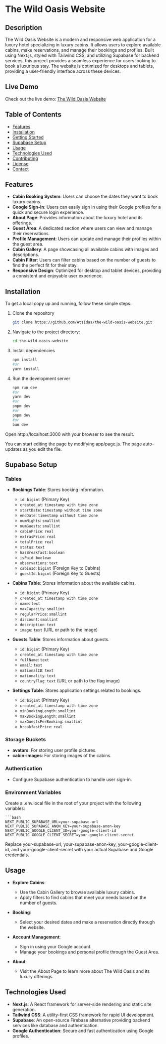 # The Wild Oasis Website

## Description

The Wild Oasis Website is a modern and responsive web application for a luxury hotel specializing in luxury cabins. It allows users to explore available cabins, make reservations, and manage their bookings and profiles. Built using Next.js, styled with Tailwind CSS, and utilizing Supabase for backend services, this project provides a seamless experience for users looking to book a luxurious stay. The website is optimized for desktops and tablets, providing a user-friendly interface across these devices.

## Live Demo

Check out the live demo: [The Wild Oasis Website](https://the-wild-oasis-website-by-antonis.vercel.app/)

## Table of Contents

- [Features](#features)
- [Installation](#installation)
- [Getting Started](#getting-started)
- [Supabase Setup](#supabase-setup)
- [Usage](#usage)
- [Technologies Used](#technologies-used)
- [Contributing](#contributing)
- [License](#license)
- [Contact](#contact)

## Features

- **Cabin Booking System**: Users can choose the dates they want to book luxury cabins.
- **Google Sign-In**: Users can easily sign in using their Google profiles for a quick and secure login experience.
- **About Page**: Provides information about the luxury hotel and its offerings.
- **Guest Area**: A dedicated section where users can view and manage their reservations.
- **Profile Management**: Users can update and manage their profiles within the guest area.
- **Cabin Gallery**: A page showcasing all available cabins with images and descriptions.
- **Cabin Filter**: Users can filter cabins based on the number of guests to find the perfect fit for their stay.
- **Responsive Design**: Optimized for desktop and tablet devices, providing a consistent and enjoyable user experience.

## Installation

To get a local copy up and running, follow these simple steps:

1. Clone the repository
   ```bash
   git clone https://github.com/Atsidas/the-wild-oasis-website.git
2. Navigate to the project directory:
   ```bash 
   cd the-wild-oasis-website
3. Install dependencies
   ```bash 
   npm install
   #or
   yarn install
4. Run the development server
   ```bash
   npm run dev
   #or
   yarn dev
   #or
   pnpm dev
   #or
   pnpm dev
   #or
   bun dev

Open http://localhost:3000 with your browser to see the result.

You can start editing the page by modifying app/page.js. The page auto-updates as you edit the file.

## Supabase Setup

### Tables

- **Bookings Table**: Stores booking information.
  - `id`: `bigint` (Primary Key)
  - `created_at`: `timestamp with time zone`
  - `startDate`: `timestamp without time zone`
  - `endDate`: `timestamp without time zone`
  - `numNights`: `smallint`
  - `numGuests`: `smallint`
  - `cabinPrice`: `real`
  - `extrasPrice`: `real`
  - `totalPrice`: `real`
  - `status`: `text`
  - `hasBreakfast`: `boolean`
  - `isPaid`: `boolean`
  - `observations`: `text`
  - `cabinId`: `bigint` (Foreign Key to Cabins)
  - `guestId`: `bigint` (Foreign Key to Guests)

- **Cabins Table**: Stores information about the available cabins.
  - `id`: `bigint` (Primary Key)
  - `created_at`: `timestamp with time zone`
  - `name`: `text`
  - `maxCapacity`: `smallint`
  - `regularPrice`: `smallint`
  - `discount`: `smallint`
  - `description`: `text`
  - `image`: `text` (URL or path to the image)

- **Guests Table**: Stores information about guests.
  - `id`: `bigint` (Primary Key)
  - `created_at`: `timestamp with time zone`
  - `fullName`: `text`
  - `email`: `text`
  - `nationalID`: `text`
  - `nationality`: `text`
  - `countryFlag`: `text` (URL or path to the flag image)

- **Settings Table**: Stores application settings related to bookings.
  - `id`: `bigint` (Primary Key)
  - `created_at`: `timestamp with time zone`
  - `minBookingLength`: `smallint`
  - `maxBookingLength`: `smallint`
  - `maxGuestsPerBooking`: `smallint`
  - `breakfastPrice`: `real`

### Storage Buckets

- **avatars**: For storing user profile pictures.
- **cabin-images**: For storing images of the cabins.

### Authentication

- Configure Supabase authentication to handle user sign-in.

### Environment Variables

Create a .env.local file in the root of your project with the following variables:

    ```bash 
    NEXT_PUBLIC_SUPABASE_URL=your-supabase-url
    NEXT_PUBLIC_SUPABASE_ANON_KEY=your-supabase-anon-key
    NEXT_PUBLIC_GOOGLE_CLIENT_ID=your-google-client-id
    NEXT_PUBLIC_GOOGLE_CLIENT_SECRET=your-google-client-secret

Replace your-supabase-url, your-supabase-anon-key, your-google-client-id, and your-google-client-secret with your actual Supabase and Google credentials.

## Usage

- **Explore Cabins**: 
  - Use the Cabin Gallery to browse available luxury cabins.
  - Apply filters to find cabins that meet your needs based on the number of guests.

- **Booking**: 
  - Select your desired dates and make a reservation directly through the website.

- **Account Management**: 
  - Sign in using your Google account.
  - Manage your bookings and personal profile through the Guest Area.

- **About**: 
  - Visit the About Page to learn more about The Wild Oasis and its luxury offerings.

## Technologies Used

- **Next.js**: A React framework for server-side rendering and static site generation.
- **Tailwind CSS**: A utility-first CSS framework for rapid UI development.
- **Supabase**: An open-source Firebase alternative providing backend services like database and authentication.
- **Google Authentication**: Secure and fast authentication using Google profiles.
